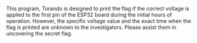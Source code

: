 This program, Torando is designed to print the flag if the correct voltage is applied to the first pin of the ESP32 board during the initial hours of operation. However, the specific voltage value and the exact time when the flag is printed are unknown to the investigators. Please assist them in uncovering the secret flag.
